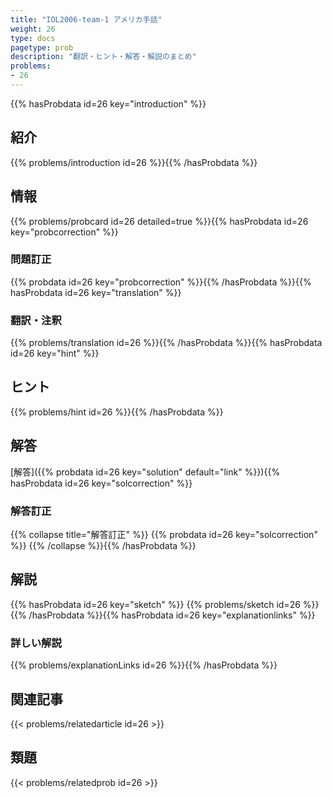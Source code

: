 ```yaml
---
title: "IOL2006-team-1 アメリカ手話"
weight: 26
type: docs
pagetype: prob
description: "翻訳・ヒント・解答・解説のまとめ"
problems: 
- 26
---
```


{{% hasProbdata id=26 key="introduction" %}}

## 紹介

{{% problems/introduction id=26 %}}{{% /hasProbdata %}}

## 情報

{{% problems/probcard id=26 detailed=true %}}{{% hasProbdata id=26 key="probcorrection" %}}

### 問題訂正

{{% probdata id=26 key="probcorrection" %}}{{% /hasProbdata %}}{{% hasProbdata id=26 key="translation" %}}

### 翻訳・注釈

{{% problems/translation id=26 %}}{{% /hasProbdata %}}{{% hasProbdata id=26 key="hint" %}}

## ヒント

{{% problems/hint id=26 %}}{{% /hasProbdata %}}

## 解答

[解答]({{% probdata id=26 key="solution" default="link" %}}){{% hasProbdata id=26 key="solcorrection" %}}

### 解答訂正

{{% collapse title="解答訂正" %}}
{{% probdata id=26 key="solcorrection" %}}
{{% /collapse %}}{{% /hasProbdata %}}

## 解説

{{% hasProbdata id=26 key="sketch" %}}
{{% problems/sketch id=26 %}}
{{% /hasProbdata %}}{{% hasProbdata id=26 key="explanationlinks" %}}

### 詳しい解説

{{% problems/explanationLinks id=26 %}}{{% /hasProbdata %}}

## 関連記事

{{< problems/relatedarticle id=26 >}}

## 類題

{{< problems/relatedprob id=26 >}}
